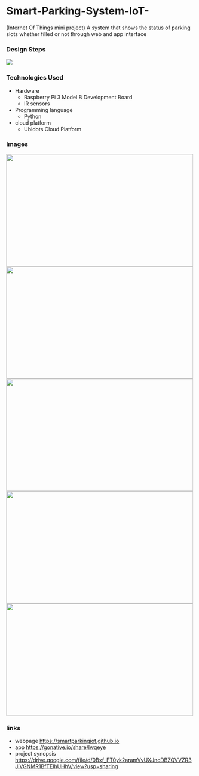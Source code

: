 # Smart-Parking-System-IoT-
(Internet Of Things mini project) A system that shows the status of parking slots whether filled or not through web and app interface
### Design Steps
<img src="https://user-images.githubusercontent.com/36266203/51758749-717e8b00-20ec-11e9-9daf-9fa78480caa8.png">

### Technologies Used
* Hardware
  * Raspberry Pi 3 Model B Development Board
  * IR sensors
* Programming language
  * Python
* cloud platform
  * Ubidots Cloud Platform
### Images

<img src="https://github.com/durgabalareddy/Smart-Parking-System-IoT-/blob/master/images/prototype1.png?raw=true" width=500 height=300>
<img src="https://github.com/durgabalareddy/Smart-Parking-System-IoT-/blob/master/images/app%20interface.png?raw=true" width=500 height=300>
<img src="https://github.com/durgabalareddy/Smart-Parking-System-IoT-/blob/master/images/prototype2.png?raw=true" width=500 height=300>
<img src="https://github.com/durgabalareddy/Smart-Parking-System-IoT-/blob/master/images/web%20home%20page.png?raw=true" width=500 height=300>
<img src="https://github.com/durgabalareddy/Smart-Parking-System-IoT-/blob/master/images/web%20interface.png?raw=true" width=500 height=300>

### links

* webpage https://smartparkingiot.github.io
* app https://gonative.io/share/lwqeye
* project synopsis https://drive.google.com/file/d/0Bxf_FT0yk2aramVvUXJncDBZQVVZR3JiVGNMR1BfTElhUHhV/view?usp=sharing
